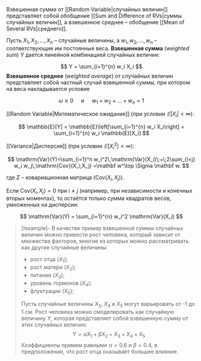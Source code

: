 
Взвешенная сумма от [[Random Variable|случайных величин]] представляет собой обобщение [[Sum and Difference of RVs|суммы случайных величин]], а взвешенное среднее – обобщение [[Mean of Several RVs|среднего]]. 

Пусть $X_1, X_2, \dots, X_n$ – случайные величины, а $w_1, w_2, \dots, w_n$ – соответствующие им постоянные веса. **Взвешенная сумма** (*weighted sum*) $Y$ дается линейной комбинацией случайных величин:

$$ Y = \sum_{i=1}^{n} w_i X_i $$
**Взвешенное среднее** (*weighted average*) от случайных величин представляет собой частный случай взвешенной суммы, при котором на веса накладывается условие

$$ω≥0 \quad \text{ и } \quad  w_1 + w_2 + \dots + w_n = 1 $$

[[Random Variable|Математическое ожидание]] (при условии $𝔼|X_i​|<∞$):

$$
\mathbb{E}[Y] = \mathbb{E}\left[\sum_{i=1}^{n} w_i X_i\right] = \sum_{i=1}^{n} w_i \mathbb{E}[X_i]
$$

[[Variance|Дисперсия]] (при условии $𝔼[X_i​^2]<∞$):

$$
\mathrm{Var}(Y)=\sum_{i=1}^n w_i^2\,\mathrm{Var}(X_i)\;+\;2\sum_{i<j} w_i w_j\,\mathrm{Cov}(X_i,X_j)
=\mathbf w^\top \Sigma \mathbf w.
$$

 где $\Sigma$ – ковариационная матрица $(\mathrm{Cov}(X_i,X_j))$.

Если $\mathrm{Cov}(X_i,X_j)=0$ при $i\ne j$ (например, при независимости и конечных вторых моментах), то остаётся только сумма квадратов весов, умноженных на дисперсии:

$$
\mathrm{Var}(Y) = \sum_{i=1}^{n} w_i^2 \mathrm{Var}(X_i)
$$

>[!example]-
>В качестве пример взвешенной суммы случайных величин можно привести рост человека, который зависит от множества факторов, многие из которых можно рассматривать как другие случайные величины: 
>- рост отца ($X_1$);
>- рост матери ($X_2$);
>- питание ($X_3$);
>- уровень гормонов ($X_4$);
>- флуктуации ($X_5$);
>
>Пусть случайные величины $X_3$, $X_4$ и $X_5$ могут варьировать от -1 до 1 см. Рост человека можно смоделировать как случайную величину $Y$, которая представляет собой взвешенную сумму от этих случайных величин:
>$$
>Y = \alpha X_1 + \beta X_2 + X_3 + X_4 + X_5
>$$
>Коэффициенты примем равными $\alpha = 0.6$ и $\beta = 0.4$, в предположении, что рост отца оказывает большее влияние.

